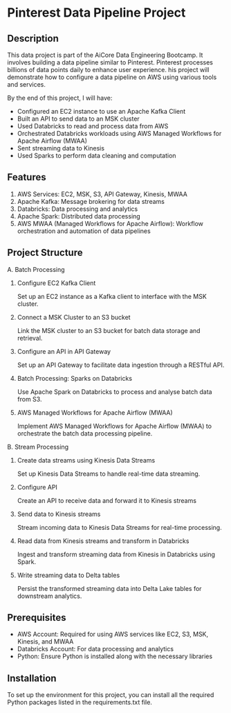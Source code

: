 # Pinterest Data Pipeline Project
## Description 
This data project is part of the AiCore Data Engineering Bootcamp. It involves building a data pipeline similar to Pinterest. Pinterest processes billions of data points daily to enhance user experience. his project will demonstrate how to configure a data pipeline on AWS using various tools and services.

By the end of this project, I will have:
- Configured an EC2 instance to use an Apache Kafka Client
- Built an API to send data to an MSK cluster 
- Used Databricks to read and process data from AWS 
- Orchestrated Databricks workloads using AWS Managed Workflows for Apache Airflow (MWAA)
- Sent streaming data to Kinesis
- Used Sparks to perform data cleaning and computation


## Features 
1) AWS Services: EC2, MSK, S3, API Gateway, Kinesis, MWAA
2) Apache Kafka: Message brokering for data streams
3) Databricks: Data processing and analytics
4) Apache Spark: Distributed data processing
5) AWS MWAA (Managed Workflows for Apache Airflow): Workflow orchestration and automation of data pipelines

## Project Structure
A. Batch Processing 

1) Configure EC2 Kafka Client 

    Set up an EC2 instance as a Kafka client to interface with the MSK cluster.

2) Connect a MSK Cluster to an S3 bucket 

    Link the MSK cluster to an S3 bucket for batch data storage and retrieval.

3) Configure an API in API Gateway 

    Set up an API Gateway to facilitate data ingestion through a RESTful API.

4) Batch Processing: Sparks on Databricks 

    Use Apache Spark on Databricks to process and analyse batch data from S3.

5) AWS Managed Workflows for Apache Airflow (MWAA)

    Implement AWS Managed Workflows for Apache Airflow (MWAA) to orchestrate the batch data processing pipeline.

B. Stream Processing 
1) Create data streams using Kinesis Data Streams

    Set up Kinesis Data Streams to handle real-time data streaming.

2) Configure API 

    Create an API to receive data and forward it to Kinesis streams

3) Send data to Kinesis streams 

    Stream incoming data to Kinesis Data Streams for real-time processing.

4) Read data from Kinesis streams and transform in Databricks 

    Ingest and transform streaming data from Kinesis in Databricks using Spark.

5) Write streaming data to Delta tables 

    Persist the transformed streaming data into Delta Lake tables for downstream analytics.


## Prerequisites
- AWS Account: Required for using AWS services like EC2, S3, MSK, Kinesis, and MWAA
- Databricks Account: For data processing and analytics
- Python: Ensure Python is installed along with the necessary libraries

## Installation

To set up the environment for this project, you can install all the required Python packages listed in the requirements.txt file.
